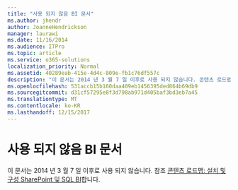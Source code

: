```yaml
---
title: "사용 되지 않음 BI 문서"
ms.author: jhendr
author: JoanneHendrickson
manager: laurawi
ms.date: 11/16/2014
ms.audience: ITPro
ms.topic: article
ms.service: o365-solutions
localization_priority: Normal
ms.assetid: 40289eab-415e-4d4c-809e-fb1c76df557c
description: "이 문서는 2014 년 3 월 7 일 이후로 사용 되지 않습니다. 콘텐츠 로드맵 참조: 설치 및 SharePoint와 SQL BI를 구성 합니다."
ms.openlocfilehash: 531accb15b160daa409eb1456395ded864b69db9
ms.sourcegitcommit: d31cf57295e8f3d798ab971d405baf3bd3eb7a45
ms.translationtype: MT
ms.contentlocale: ko-KR
ms.lasthandoff: 12/15/2017
---
```

# <a name="obsolete-bi-article"></a>사용 되지 않음 BI 문서

이 문서는 2014 년 3 월 7 일 이후로 사용 되지 않습니다. 참조 [콘텐츠 로드맵: 설치 및 구성 SharePoint 및 SQL BI](http://technet.microsoft.com/library/a470e75a-2817-42b3-85fd-c76060c13406.aspx)합니다.
  

